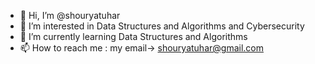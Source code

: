 - 👋 Hi, I’m @shouryatuhar
- 👀 I’m interested in Data Structures and Algorithms and Cybersecurity
- 🌱 I’m currently learning Data Structures and Algorithms
- 📫 How to reach me : my email-> shouryatuhar@gmail.com



<!---
shouryatuhar/shouryatuhar is a ✨ special ✨ repository because its `README.md` (this file) appears on your GitHub profile.
You can click the Preview link to take a look at your changes.
--->
